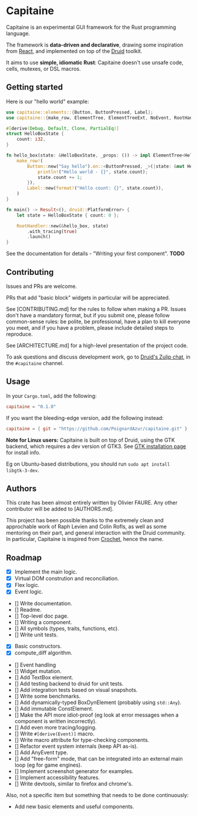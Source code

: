 # Capitaine

Capitaine is an experimental GUI framework for the Rust programming language.

The framework is **data-driven and declarative**, drawing some inspiration from [React](https://github.com/facebook/react), and implemented on top of the [Druid](https://github.com/linebender/druid) toolkit.

It aims to use **simple, idiomatic Rust**: Capitaine doesn't use unsafe code, cells, mutexes, or DSL macros.


## Getting started

Here is our "hello world" example:

```rust
use capitaine::elements::{Button, ButtonPressed, Label};
use capitaine::{make_row, ElementTree, ElementTreeExt, NoEvent, RootHandler};

#[derive(Debug, Default, Clone, PartialEq)]
struct HelloBoxState {
    count: i32,
}

fn hello_box(state: &HelloBoxState, _props: ()) -> impl ElementTree<HelloBoxState, NoEvent> {
    make_row!(
        Button::new("Say hello").on::<ButtonPressed, _>(|state: &mut HelloBoxState, _| {
            println!("Hello world - {}", state.count);
            state.count += 1;
        }),
        Label::new(format!("Hello count: {}", state.count)),
    )
}

fn main() -> Result<(), druid::PlatformError> {
    let state = HelloBoxState { count: 0 };

    RootHandler::new(&hello_box, state)
        .with_tracing(true)
        .launch()
}
```

See the documentation for details - "Writing your first component". **TODO**


## Contributing

Issues and PRs are welcome.

PRs that add "basic block" widgets in particular will be appreciated.

See [CONTRIBUTING.md] for the rules to follow when making a PR. Issues don't have a mandatory format, but if you submit one, please follow common-sense rules: be polite, be professional, have a plan to kill everyone you meet, and if you have a problem, please include detailed steps to reproduce.

See [ARCHITECTURE.md] for a high-level presentation of the project code.

To ask questions and discuss development work, go to [Druid's Zulip chat](https://xi.zulipchat.com/), in the `#capitaine` channel.


## Usage

In your `Cargo.toml`, add the following:

```toml
capitaine = "0.1.0"
```

If you want the bleeding-edge version, add the following instead:

```toml
capitaine = { git = "https://github.com/PoignardAzur/capitaine.git" }
```

**Note for Linux users:** Capitaine is built on top of Druid, using the GTK backend, which requires a dev version of GTK3. See [GTK installation page](https://www.gtk.org/docs/installations/linux/#installing-gtk-from-packages) for install info.

Eg on Ubuntu-based distributions, you should run `sudo apt install libgtk-3-dev`.


## Authors

This crate has been almost entirely written by Olivier FAURE. Any other contributor will be added to [AUTHORS.md].

This project has been possible thanks to the extremely clean and approchable work of Raph Levien and Colin Rofls, as well as some mentoring on their part, and general interaction with the Druid community. In particular, Capitaine is inspired from [Crochet](https://github.com/raphlinus/crochet/), hence the name.


## Roadmap

- [X] Implement the main logic.
 - [X] Virtual DOM constrution and reconciliation.
 - [X] Flex logic.
 - [X] Event logic.
- [] Write documentation.
 - [] Readme.
 - [] Top-level doc page.
 - [] Writing a component.
 - [] All symbols (types, traits, functions, etc).
- [] Write unit tests.
 - [X] Basic constructors.
 - [X] compute_diff algorithm.
 - [] Event handling
 - [] Widget mutation.
- [] Add TextBox element.
- [] Add testing backend to druid for unit tests.
- [] Add integration tests based on visual snapshots.
- [] Write some benchmarks.
- [] Add dynamically-typed BoxDynElement (probably using `std::Any`).
- [] Add immutable ConstElement.
- [] Make the API more idiot-proof (eg look at error messages when a component is written incorrectly).
- [] Add even more tracing/logging.
- [] Write `#[derive(Event)]` macro.
- [] Write macro attribute for type-checking components.
- [] Refactor event system internals (keep API as-is).
- [] Add AnyEvent type.
- [] Add "free-form" mode, that can be integrated into an external main loop (eg for game engines).
- [] Implement screenshot generator for examples.
- [] Implement accessibility features.
- [] Write devtools, similar to firefox and chrome's.

Also, not a specific item but something that needs to be done continuously:

- Add new basic elements and useful components.

